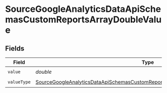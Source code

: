 # SourceGoogleAnalyticsDataApiSchemasCustomReportsArrayDoubleValue


## Fields

| Field                                                                                                                                                                                                     | Type                                                                                                                                                                                                      | Required                                                                                                                                                                                                  | Description                                                                                                                                                                                               |
| --------------------------------------------------------------------------------------------------------------------------------------------------------------------------------------------------------- | --------------------------------------------------------------------------------------------------------------------------------------------------------------------------------------------------------- | --------------------------------------------------------------------------------------------------------------------------------------------------------------------------------------------------------- | --------------------------------------------------------------------------------------------------------------------------------------------------------------------------------------------------------- |
| `value`                                                                                                                                                                                                   | *double*                                                                                                                                                                                                  | :heavy_check_mark:                                                                                                                                                                                        | N/A                                                                                                                                                                                                       |
| `valueType`                                                                                                                                                                                               | [SourceGoogleAnalyticsDataApiSchemasCustomReportsArrayMetricFilterMetricsFilterValueType](../../models/shared/SourceGoogleAnalyticsDataApiSchemasCustomReportsArrayMetricFilterMetricsFilterValueType.md) | :heavy_check_mark:                                                                                                                                                                                        | N/A                                                                                                                                                                                                       |